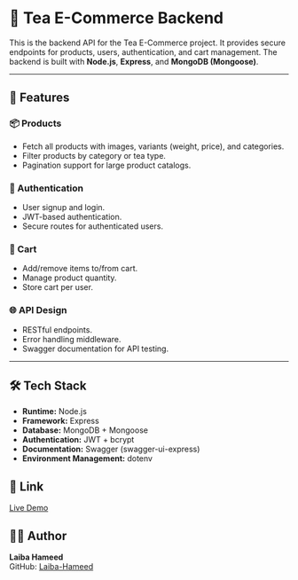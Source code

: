 # 🍵 Tea E-Commerce Backend

This is the backend API for the Tea E-Commerce project. It provides secure endpoints for products, users, authentication, and cart management. The backend is built with **Node.js**, **Express**, and **MongoDB (Mongoose)**.  

---

## 🚀 Features

### 📦 Products
- Fetch all products with images, variants (weight, price), and categories.
- Filter products by category or tea type.
- Pagination support for large product catalogs.

### 👤 Authentication
- User signup and login.
- JWT-based authentication.
- Secure routes for authenticated users.

### 🛒 Cart
- Add/remove items to/from cart.
- Manage product quantity.
- Store cart per user.

### 🌐 API Design
- RESTful endpoints.
- Error handling middleware.
- Swagger documentation for API testing.

---

## 🛠️ Tech Stack

- **Runtime:** Node.js  
- **Framework:** Express  
- **Database:** MongoDB + Mongoose  
- **Authentication:** JWT + bcrypt  
- **Documentation:** Swagger (swagger-ui-express)  
- **Environment Management:** dotenv  


## 🔗 Link  
[Live Demo](https://laiba-hameed-week3-backend.vercel.app/)

## 👩‍💻 Author  

**Laiba Hameed**  
GitHub: [Laiba-Hameed](https://github.com/Netixsol-Innovator-Internship/Laiba-Hameed/tree/main)
